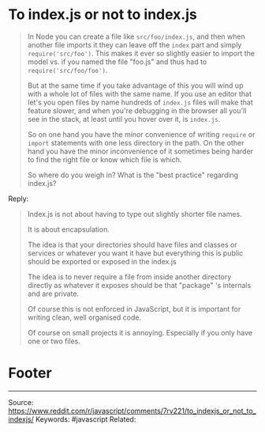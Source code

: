 # To index.js or not to index.js
> In Node you can create a file like `src/foo/index.js`, and then when another file imports it they can leave off the `index` part and simply `require('src/foo')`. This makes it ever so slightly easier to import the model vs. if you named the file "foo.js" and thus had to `require('src/foo/foo')`.
> 
> But at the same time if you take advantage of this you will wind up with a whole lot of files with the same name. If you use an editor that let's you open files by name hundreds of `index.js` files will make that feature slower, and when you're debugging in the browser all you'll see in the stack, at least until you hover over it, is `index.js`.
> 
> So on one hand you have the minor convenience of writing `require` or `import` statements with one less directory in the path. On the other hand you have the minor inconvenience of it sometimes being harder to find the right file or know which file is which.
> 
> So where do you weigh in? What is the "best practice" regarding index.js?

Reply:

> Index.js is not about having to type out slightly shorter file names.
>
> It is about encapsulation.
>
> The idea is that your directories should have files and classes or services or whatever you want it have but everything this is public should be exported or exposed in the index.js
>
> The idea is to never require a file from inside another directory directly as whatever it exposes should be that "package" 's internals and are private.
>
> Of course this is not enforced in JavaScript, but it is important for writing clean, well organised code.
>
> Of course on small projects it is annoying. Especially if you only have one or two files.

# Footer
---
Source: https://www.reddit.com/r/javascript/comments/7rv221/to_indexjs_or_not_to_indexjs/
Keywords: #javascript 
Related: